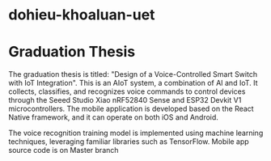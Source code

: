 # dohieu-khoaluan-uet
# Graduation Thesis

The graduation thesis is titled: "Design of a Voice-Controlled Smart Switch with IoT Integration". This is an AIoT system, a combination of AI and IoT. It collects, classifies, and recognizes voice commands to control devices through the Seeed Studio Xiao nRF52840 Sense and ESP32 Devkit V1 microcontrollers. The mobile application is developed based on the React Native framework, and it can operate on both iOS and Android.

The voice recognition training model is implemented using machine learning techniques, leveraging familiar libraries such as TensorFlow.
Mobile app source code is on Master branch
